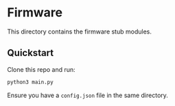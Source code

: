 # Firmware

This directory contains the firmware stub modules.

## Quickstart

Clone this repo and run:

```bash
python3 main.py
```

Ensure you have a `config.json` file in the same directory. 